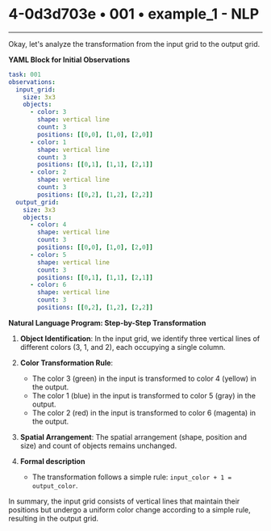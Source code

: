 # 4-0d3d703e • 001 • example_1 - NLP

---
Okay, let's analyze the transformation from the input grid to the output grid.

**YAML Block for Initial Observations**

```yaml
task: 001
observations:
  input_grid:
    size: 3x3
    objects:
      - color: 3
        shape: vertical line
        count: 3
        positions: [[0,0], [1,0], [2,0]]
      - color: 1
        shape: vertical line
        count: 3
        positions: [[0,1], [1,1], [2,1]]
      - color: 2
        shape: vertical line
        count: 3
        positions: [[0,2], [1,2], [2,2]]
  output_grid:
    size: 3x3
    objects:
      - color: 4
        shape: vertical line
        count: 3
        positions: [[0,0], [1,0], [2,0]]
      - color: 5
        shape: vertical line
        count: 3
        positions: [[0,1], [1,1], [2,1]]
      - color: 6
        shape: vertical line
        count: 3
        positions: [[0,2], [1,2], [2,2]]
```

**Natural Language Program: Step-by-Step Transformation**

1.  **Object Identification**: In the input grid, we identify three vertical lines of different colors (3, 1, and 2), each occupying a single column.

2.  **Color Transformation Rule**:
    *   The color 3 (green) in the input is transformed to color 4 (yellow) in the output.
    *   The color 1 (blue) in the input is transformed to color 5 (gray) in the output.
    *   The color 2 (red) in the input is transformed to color 6 (magenta) in the output.

3.  **Spatial Arrangement**: The spatial arrangement (shape, position and size) and count of objects remains unchanged.

4. **Formal description**
    *   The transformation follows a simple rule: `input_color + 1 = output_color`.

In summary, the input grid consists of vertical lines that maintain their positions but undergo a uniform color change according to a simple rule, resulting in the output grid.

